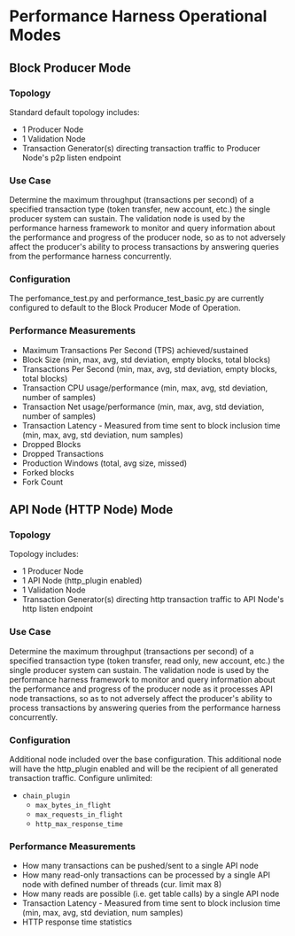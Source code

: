 # Performance Harness Operational Modes

## Block Producer Mode

### Topology

Standard default topology includes:
- 1 Producer Node
- 1 Validation Node
- Transaction Generator(s) directing transaction traffic to Producer Node's p2p listen endpoint

### Use Case

Determine the maximum throughput (transactions per second) of a specified transaction type (token transfer, new account, etc.) the single producer system can sustain.
The validation node is used by the performance harness framework to monitor and query information about the performance and progress of the producer node, so as to not
adversely affect the producer's ability to process transactions by answering queries from the performance harness concurrently.

### Configuration

The perfomance_test.py and performance_test_basic.py are currently configured to default to the Block Producer Mode of Operation.

### Performance Measurements

- Maximum Transactions Per Second (TPS) achieved/sustained
- Block Size (min, max, avg, std deviation, empty blocks, total blocks)
- Transactions Per Second (min, max, avg, std deviation, empty blocks, total blocks)
- Transaction CPU usage/performance (min, max, avg, std deviation, number of samples)
- Transaction Net usage/performance (min, max, avg, std deviation, number of samples)
- Transaction Latency - Measured from time sent to block inclusion time (min, max, avg, std deviation, num samples)
- Dropped Blocks
- Dropped Transactions
- Production Windows (total, avg size, missed)  
- Forked blocks
- Fork Count

## API Node (HTTP Node) Mode

### Topology

Topology includes:
- 1 Producer Node
- 1 API Node (http_plugin enabled)
- 1 Validation Node
- Transaction Generator(s) directing http transaction traffic to API Node's http listen endpoint

### Use Case

Determine the maximum throughput (transactions per second) of a specified transaction type (token transfer, read only, new account, etc.) the single producer system can sustain.
The validation node is used by the performance harness framework to monitor and query information about the performance and progress of the producer node as it processes API node transactions,
so as to not adversely affect the producer's ability to process transactions by answering queries from the performance harness concurrently.

### Configuration

Additional node included over the base configuration. This additional node will have the http_plugin enabled and will be the recipient of all generated transaction traffic.
Configure unlimited:
- `chain_plugin`
    - `max_bytes_in_flight`
    - `max_requests_in_flight`
    - `http_max_response_time`

### Performance Measurements

- How many transactions can be pushed/sent to a single API node
- How many read-only transactions can be processed by a single API node with defined number of threads (cur. limit max 8)
- How many reads are possible (i.e. get table calls) by a single API node
- Transaction Latency - Measured from time sent to block inclusion time (min, max, avg, std deviation, num samples)
- HTTP response time statistics
